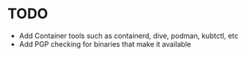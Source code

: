 # TODO

- Add Container tools such as containerd, dive, podman, kubtctl, etc
- Add PGP checking for binaries that make it available
